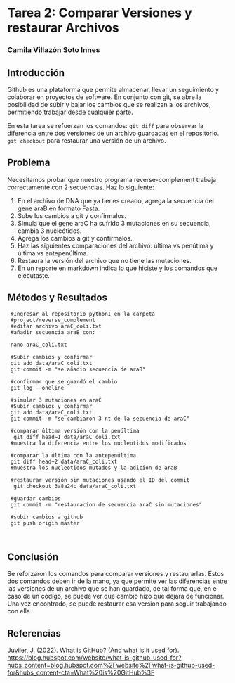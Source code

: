 # Tarea 2: Comparar Versiones y restaurar Archivos

### Camila Villazón Soto Innes

## Introducción
Github es una plataforma que permite almacenar, llevar un seguimiento y colaborar en proyectos de software. 
En conjunto con git, se abre la posibilidad de subir y bajar los cambios que se realizan a los archivos, permitiendo trabajar desde cualquier parte.

En esta tarea se refuerzan los comandos:
`git diff` para observar la diferencia entre dos versiones de un archivo guardadas en el repositorio.
`git checkout` para restaurar una versión de un archivo.

## Problema
Necesitamos probar que nuestro programa reverse-complement trabaja correctamente con 2 secuencias. Haz lo siguiente:

1. En el archivo de DNA que ya tienes creado, agrega la secuencia del gene araB en formato Fasta.
2. Sube los cambios a git y confirmalos.
3. Simula que el gene araC ha sufrido 3 mutaciones en su secuencia, cambia 3 nucleótidos.
4. Agrega los cambios a git y confirmalos.
5. Haz las siguientes comparaciones del archivo: última vs penútima y última vs antepenúltima.
6. Restaura la versión del archivo que no tiene las mutaciones.
7. En un reporte en markdown indica lo que hiciste y los comandos que ejecutaste.

## Métodos y Resultados
````
 #Ingresar al repositorio pythonI en la carpeta 
 #project/reverse_complement
 #editar archivo araC_coli.txt
 #añadir secuencia araB con:

 nano araC_coli.txt

 #Subir cambios y confirmar
 git add data/araC_coli.txt
 git commit -m "se añadio secuencia de araB"
 
 #confirmar que se guardó el cambio
 git log --oneline
 
 #simular 3 mutaciones en araC
 #Subir cambios y confirmar
 git add data/araC_coli.txt
 git commit -m "se cambiaron 3 nt de la secuencia de araC"
 
 #comparar última versión con la penúltima
  git diff head~1 data/araC_coli.txt
 #muestra la diferencia entre los nucleotidos modificados
  
 #comparar la última con la antepenúltima
 git diff head~2 data/araC_coli.txt
 #muestra los nucleotidos mutados y la adicion de araB
 
 #restaurar versión sin mutaciones usando el ID del commit
  git checkout 3a8a24c data/araC_coli.txt
  
 #guardar cambios
 git commit -m "restauracion de secuencia araC sin mutaciones"
 
 #subir cambios a github
 git push origin master
 
 
````

## Conclusión
Se reforzaron los comandos para comparar versiones y restaurarlas. Estos dos comandos deben ir de la mano, ya que permite ver las diferencias entre las versiones de un archivo que se han guardado, de tal forma que, en el caso de un código, se puede ver que cambio hizo que dejara de funcionar. Una vez encontrado, se puede restaurar esa version para seguir trabajando con ella.


## Referencias

Juviler, J. (2022). What is GitHub? (And what is it used for). https://blog.hubspot.com/website/what-is-github-used-for?hubs_content=blog.hubspot.com%2Fwebsite%2Fwhat-is-github-used-for&hubs_content-cta=What%20is%20GitHub%3F
